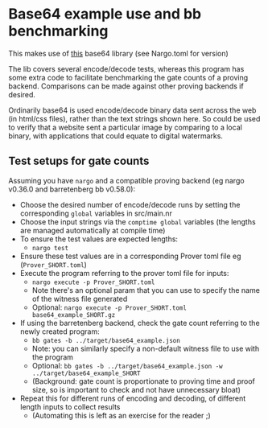 # Base64 example use and bb benchmarking

This makes use of [this](https://github.com/noir-lang/noir_base64.git) base64 library (see Nargo.toml for version)

The lib covers several encode/decode tests, whereas this program has some extra code to facilitate benchmarking the gate counts of a proving backend. Comparisons can be made against other proving backends if desired.

Ordinarily base64 is used encode/decode binary data sent across the web (in html/css files), rather than the text strings shown here. So could be used to verify that a website sent a particular image by comparing to a local binary, with applications that could equate to digital watermarks.

## Test setups for gate counts

Assuming you have `nargo` and a compatible proving backend (eg nargo v0.36.0 and barretenberg bb v0.58.0):

- Choose the desired number of encode/decode runs by setting the corresponding `global` variables in src/main.nr
- Choose the input strings via the `comptime global` variables (the lengths are managed automatically at compile time)
- To ensure the test values are expected lengths:
  - `nargo test`
- Ensure these test values are in a corresponding Prover toml file eg (`Prover_SHORT.toml`)
- Execute the program referring to the prover toml file for inputs:
  - `nargo execute -p Prover_SHORT.toml`
  - Note there's an optional param that you can use to specify the name of the witness file generated
  - Optional: `nargo execute -p Prover_SHORT.toml base64_example_SHORT.gz`
- If using the barretenberg backend, check the gate count referring to the newly created program:
  - `bb gates -b ../target/base64_example.json`
  - Note: you can similarly specify a non-default witness file to use with the program
  - Optional: `bb gates -b ../target/base64_example.json -w ../target/base64_example_SHORT`
  - (Background: gate count is proportionate to proving time and proof size, so is important to check and not have unnecessary bloat)
- Repeat this for different runs of encoding and decoding, of different length inputs to collect results
  - (Automating this is left as an exercise for the reader ;)